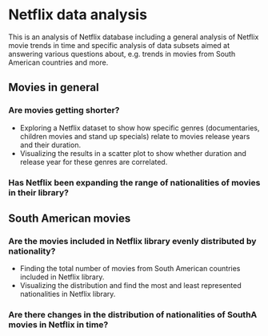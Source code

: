 # Netflix data analysis
This is an analysis of Netflix database including a general analysis of Netflix movie trends in time and specific analysis of data subsets aimed at answering various questions about, e.g. trends in movies from South American countries and more.

## Movies in general

### Are movies getting shorter? 
- Exploring a Netflix dataset to show how specific genres (documentaries, children movies and stand up specials) relate to movies release years and their duration. 
- Visualizing the results in a scatter plot to show whether duration and release year for these genres are correlated.
  
### Has Netflix been expanding the range of nationalities of movies in their library?

## South American movies

### Are the movies included in Netflix library evenly distributed by nationality?
- Finding the total number of movies from South American countries included in Netflix library.
- Visualizing the distribution and find the most and least represented nationalities in Netflix library.

### Are there changes in the distribution of nationalities of SouthA movies in Netflix in time?




